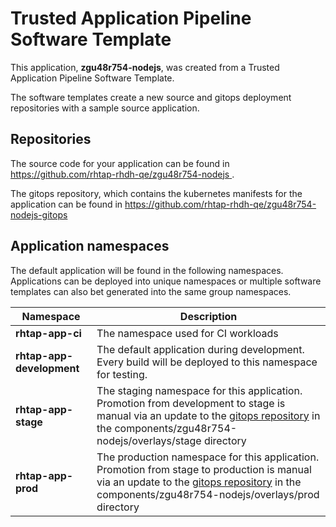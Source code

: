 # Trusted Application Pipeline Software Template

This application, **zgu48r754-nodejs**, was created from a Trusted Application Pipeline Software Template.

The software templates create a new source and gitops deployment repositories with a sample source application. 

## Repositories

The source code for your application can be found in [https://github.com/rhtap-rhdh-qe/zgu48r754-nodejs ](https://github.com/rhtap-rhdh-qe/zgu48r754-nodejs ).
 
The gitops repository, which contains the kubernetes manifests for the application can be found in 
[https://github.com/rhtap-rhdh-qe/zgu48r754-nodejs-gitops ](https://github.com/rhtap-rhdh-qe/zgu48r754-nodejs-gitops ) 

## Application namespaces 

The default application will be found in the following namespaces. Applications can be deployed into unique namespaces or multiple software templates can also bet generated into the same group namespaces.  

|  Namespace   |  Description   |  
| -------- | -------- |
| **rhtap-app-ci** | The namespace used for CI workloads |
| **rhtap-app-development** | The default application during development. Every build will be deployed to this namespace for testing. |
| **rhtap-app-stage** | The staging namespace for this application. Promotion from development to stage is manual via an update to the [gitops repository](https://github.com/rhtap-rhdh-qe/zgu48r754-nodejs-gitops ) in the components/zgu48r754-nodejs/overlays/stage directory |
| **rhtap-app-prod** | The production namespace for this application. Promotion from stage to production is manual via an update to the [gitops repository](https://github.com/rhtap-rhdh-qe/zgu48r754-nodejs-gitops ) in the components/zgu48r754-nodejs/overlays/prod directory |